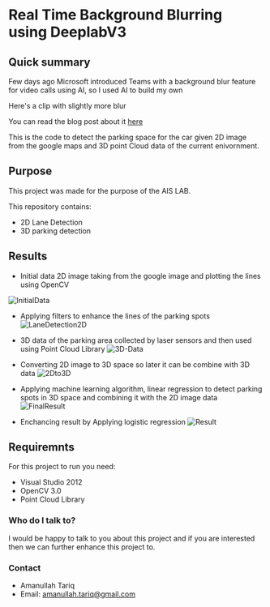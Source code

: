 # Real Time Background Blurring using DeeplabV3

## Quick summary

Few days ago Microsoft introduced Teams with a background blur feature for video calls using AI, so I used AI to build my own


Here's a clip with slightly more blur


You can read the blog post about it [here](http://amanullahtariq.com) 



This is the code to detect the parking space for the car given 2D image from the google maps and 3D point Cloud data of the current enivornment.

## Purpose
This project was made for the purpose of the AIS LAB.

This repository contains:

- 2D Lane Detection
- 3D parking detection

## Results
* Initial data 2D image taking from the google image and plotting the lines using OpenCV

![InitialData](images/initialdata.png)

* Applying filters to enhance the lines of the parking spots
![LaneDetection2D](images/2d.png)

* 3D data of the parking area collected by laser sensors and then used using Point Cloud Library
![3D-Data](images/3D_Data.png)

* Converting 2D image to 3D space so later it can be combine with 3D data 
![2Dto3D](images/2dto3d.png)

* Applying machine learning algorithm, linear regression to detect parking spots in 3D space and combining it with the 2D image data
![FinalResult](images/Final.png)

* Enchancing result by Applying logistic regression
![Result](images/Final2.png)

## Requiremnts
For this project to run you need:
* Visual Studio 2012
* OpenCV 3.0
* Point Cloud Library

### Who do I talk to? ###
I would be happy to talk to you about this project and if you are interested then we can further enhance this project to.

### Contact
* Amanullah Tariq 
* Email: amanullah.tariq@gmail.com

